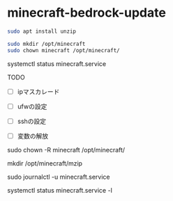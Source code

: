 # minecraft-bedrock-update

```bash
sudo apt install unzip

sudo mkdir /opt/minecraft
sudo chown minecraft /opt/minecraft/

```

systemctl status minecraft.service

TODO 

- [ ] ipマスカレード
- [ ] ufwの設定
- [ ] sshの設定

- [ ] 変数の解放

sudo chown -R minecraft /opt/minecraft/

mkdir /opt/minecraft/mzip

sudo journalctl -u minecraft.service

systemctl status minecraft.service -l